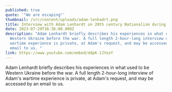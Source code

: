 ```yaml
---
published: true
quote: '"We are escaping"'
thumbnail: /src/content/uploads/adam-lenhadrt.png
title: Interview with Adam Lenhardt on 20th century Nationalism during WWII
date: 2023-07-29T16:36:00.000Z
description: "Adam Lenhardt briefly describes his experiences in what used to be
  Western Ukraine before the war. A full length 2-hour-long interview of Adam's
  wartime experience is private, at Adam's request, and may be accessed by an
  email to us. "
link: https://www.youtube.com/embed/ddpK-1JYozY
---
```

Adam Lenhardt briefly describes his experiences in what used to be Western Ukraine before the war. A full length 2-hour-long interview of Adam's wartime experience is private, at Adam's request, and may be accessed by an email to us.
